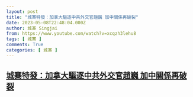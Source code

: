 ```yaml
---
layout: post
title: "城寨特發：加拿大驅逐中共外交官趙巍 加中關係再破裂"
date: 2023-05-08T22:48:04.000Z
author: 城寨 Singjai
from: https://www.youtube.com/watch?v=xcqzh3lehu8
tags: [ 城寨 ]
comments: True
categories: [ 城寨 ]
---
```

<!--1683586084000-->
[城寨特發：加拿大驅逐中共外交官趙巍 加中關係再破裂](https://www.youtube.com/watch?v=xcqzh3lehu8)
------

<div>

</div>
